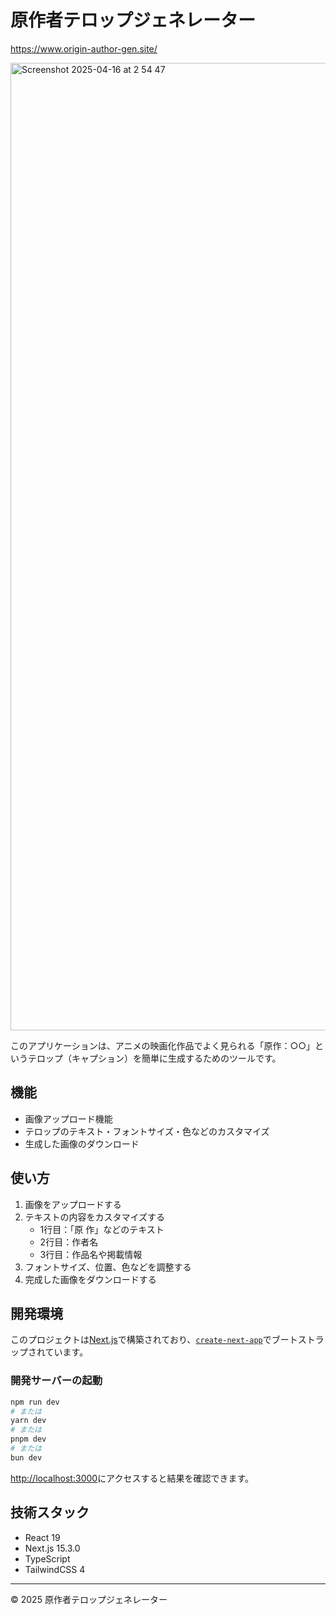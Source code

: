 # 原作者テロップジェネレーター

https://www.origin-author-gen.site/

<img width="1548" alt="Screenshot 2025-04-16 at 2 54 47" src="https://github.com/user-attachments/assets/a3cfc1d9-eb9f-4731-82e0-b36120099c59" />


このアプリケーションは、アニメの映画化作品でよく見られる「原作：○○」というテロップ（キャプション）を簡単に生成するためのツールです。

## 機能

- 画像アップロード機能
- テロップのテキスト・フォントサイズ・色などのカスタマイズ
- 生成した画像のダウンロード

## 使い方

1. 画像をアップロードする
2. テキストの内容をカスタマイズする
   - 1行目：「原 作」などのテキスト
   - 2行目：作者名
   - 3行目：作品名や掲載情報
3. フォントサイズ、位置、色などを調整する
4. 完成した画像をダウンロードする

## 開発環境

このプロジェクトは[Next.js](https://nextjs.org)で構築されており、[`create-next-app`](https://nextjs.org/docs/app/api-reference/cli/create-next-app)でブートストラップされています。

### 開発サーバーの起動

```bash
npm run dev
# または
yarn dev
# または
pnpm dev
# または
bun dev
```

[http://localhost:3000](http://localhost:3000)にアクセスすると結果を確認できます。

## 技術スタック

- React 19
- Next.js 15.3.0
- TypeScript
- TailwindCSS 4

---

© 2025 原作者テロップジェネレーター
